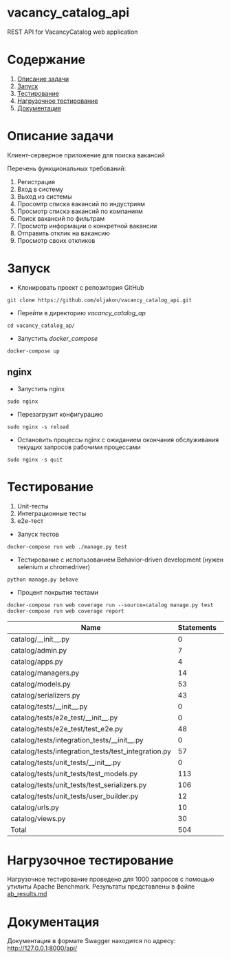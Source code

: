 # vacancy_catalog_api
REST API for VacancyCatalog web application

# Содержание

1. [Описание задачи](#Описание-задачи)
1. [Запуск](#Запуск)
1. [Тестирование](#Тестирование)
1. [Нагрузочное тестирование](#Нагрузочное-тестирование)
1. [Документация](#Документация)

# Описание задачи

Клиент-серверное приложение для поиска вакансий

Перечень функциональных требований:

1. Регистрация
2. Вход в систему
3. Выход из системы
4. Просомтр списка вакансий по индустриям
5. Просмотр списка вакансий по компаниям
6. Поиск вакансий по фильтрам
7. Просмотр информации о конкретной вакансии
8. Отправить отклик на вакансию
9. Просмотр своих откликов

# Запуск

* Клонировать проект с репозитория GitHub
```
git clone https://github.com/oljakon/vacancy_catalog_api.git
```

* Перейти в директорию *vacancy_catalog_ap*
```
cd vacancy_catalog_ap/
```

* Запустить *docker_compose*
```
docker-compose up
```

## nginx
* Запустить nginx
```
sudo nginx
```

* Перезагрузит конфигурацию
```
sudo nginx -s reload
```

* Остановить процессы nginx с ожиданием окончания обслуживания текущих запросов рабочими процессами
```
sudo nginx -s quit
```

# Тестирование

1. Unit-тесты
2. Интеграционные тесты
3. e2e-тест

* Запуск тестов
```
docker-compose run web ./manage.py test
```

* Тестирование с использованием Behavior-driven development (нужен selenium и chromedriver)
```
python manage.py behave
```

* Процент покрытия тестами
```
docker-compose run web coverage run --source=catalog manage.py test
docker-compose run web coverage report
```

| Name          | Statements    | Missing       | Coverage      |
| ------------- | ------------- | ------------- | ------------- |
|catalog/\_\_init\_\_.py|                                       0|      0|   100%|
|catalog/admin.py|                                          7|      0|   100%|
|catalog/apps.py|                                           4|      0|  100%|
|catalog/managers.py|                                      14|     11|    21%|
|catalog/models.py|                                        53|     10|    81%|
|catalog/serializers.py|                                   43|      1|    98%|
|catalog/tests/\_\_init\_\_.py|                                 0|      0|   100%|
|catalog/tests/e2e_test/\_\_init\_\_.py|                        0|      0|   100%|
|catalog/tests/e2e_test/test_e2e.py|                       48|      0|   100%|
|catalog/tests/integration_tests/\_\_init\_\_.py|               0|      0|   100%|
|catalog/tests/integration_tests/test_integration.py|      57|      3|    95%|
|catalog/tests/unit_tests/\_\_init\_\_.py|                      0|      0|   100%|
|catalog/tests/unit_tests/test_models.py|                 113|      0|   100%|
|catalog/tests/unit_tests/test_serializers.py|            106|      0|   100%|
|catalog/tests/unit_tests/user_builder.py|                 12|      2|    83%|
|catalog/urls.py|                                          10|      0|   100%|
|catalog/views.py|                                         30|      0|   100%|
Total                                          |         504 |    27 |   95% |


# Нагрузочное тестирование

Нагрузочное тестирование проведено для 1000 запросов с помощью утилиты Apache Benchmark. Результаты представлены в файле [ab_results.md](./ab_results.md)


# Документация

Документация в формате Swagger находится по адресу: http://127.0.0.1:8000/api/
